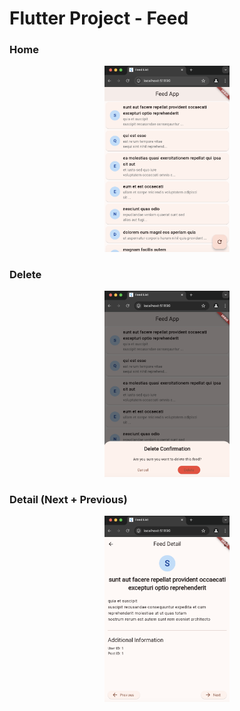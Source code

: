 # Flutter Project - Feed

### Home
<div align="center">
  <img src="lib/img/1.png" width="200">
</div>

### Delete
<div align="center">
  <img src="lib/img/2.png" width="200">
</div>

### Detail (Next + Previous)
<div align="center">
  <img src="lib/img/3.png" width="200">
</div>

